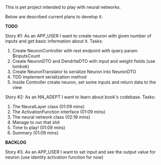 This is pet project intended to play with neural networks.

Below are described current plans to develop it.

**TODO**

Story #1: As an APP_USER I want to create neuron with given number of inputs and get basic information about it.
Tasks:
1. Create NeuronController with rest endpoint with query param $inputsCount
2. Create NeuronDTO and DendriteDTO with input and weight fields (use lombok)
3. Create NeuronTranslator to serialize Neuron into NeuronDTO
4. TDD implement serialization method
5. Inside Controller create neuron, set some inputs and return data to the view

Story #2: As an NN_ADEPT I want to learn about book's codebase.
Tasks:
1. The NeuralLayer class (01:09 mins)
2. The ActivationFunction interface (01:09 mins)
3. The neural network class (02:18 mins)
4. Manage to run that shit
5. Time to play! (01:09 mins)
6. Summary (01:09 mins)


**BACKLOG**

Story #3. As an APP_USER I want to set input and see the output value for neuron (use identity activation function for now)
